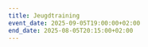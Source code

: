 ```yaml
---
title: Jeugdtraining
event_date: 2025-09-05T19:00:00+02:00
end_date: 2025-08-05T20:15:00+02:00
---
```

